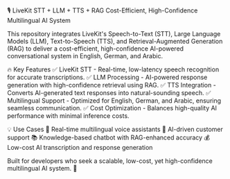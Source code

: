 🎙️ LiveKit STT + LLM + TTS + RAG
Cost-Efficient, High-Confidence Multilingual AI System

This repository integrates LiveKit's Speech-to-Text (STT), Large Language Models (LLM), Text-to-Speech (TTS), and Retrieval-Augmented Generation (RAG) to deliver a cost-efficient, high-confidence AI-powered conversational system in English, German, and Arabic.

🔥 Key Features
✅ LiveKit STT - Real-time, low-latency speech recognition for accurate transcriptions.
✅ LLM Processing - AI-powered response generation with high-confidence retrieval using RAG.
✅ TTS Integration - Converts AI-generated text responses into natural-sounding speech.
✅ Multilingual Support - Optimized for English, German, and Arabic, ensuring seamless communication.
✅ Cost Optimization - Balances high-quality AI performance with minimal inference costs.

💡 Use Cases
🚀 Real-time multilingual voice assistants
💬 AI-driven customer support
📚 Knowledge-based chatbot with RAG-enhanced accuracy
💰 Low-cost AI transcription and response generation

Built for developers who seek a scalable, low-cost, yet high-confidence multilingual AI system. 🚀
